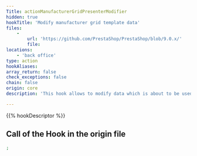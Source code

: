 ```yaml
---
Title: actionManufacturerGridPresenterModifier
hidden: true
hookTitle: 'Modify manufacturer grid template data'
files:
    -
        url: 'https://github.com/PrestaShop/PrestaShop/blob/9.0.x/'
        file: 
locations:
    - 'back office'
type: action
hookAliases: 
array_return: false
check_exceptions: false
chain: false
origin: core
description: 'This hook allows to modify data which is about to be used in template for manufacturer grid'

---
```


{{% hookDescriptor %}}

## Call of the Hook in the origin file

```php
;
```
